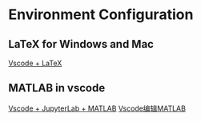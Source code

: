 # Environment Configuration

## LaTeX for Windows and Mac

[Vscode + LaTeX](https://zhuanlan.zhihu.com/p/166523064)

## MATLAB in vscode

[Vscode + JupyterLab + MATLAB](https://zhuanlan.zhihu.com/p/129254524)
[Vscode编辑MATLAB](https://zhuanlan.zhihu.com/p/395486395)

